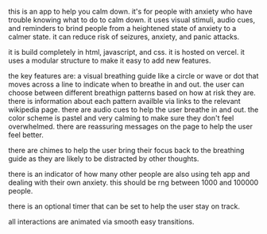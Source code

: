 this is an app to help you calm down. it's for people with anxiety who have trouble knowing what to do to calm down. it uses visual stimuli, audio cues, and reminders to brind people from a heightened state of anxiety to a calmer state. it can reduce risk of seizures, anxiety, and panic attacks. 

it is build completely in html, javascript, and css. it is hosted on vercel. it uses a modular structure to make it easy to add new features.

the key features are:
a visual breathing guide like a circle or wave or dot that moves across a line to indicate when to breathe in and out.
the user can choose between different breathign patterns based on how at risk they are. there is information about each pattern availble via links to the relevant wikipedia page.
there are audio cues to help the user breathe in and out. the color scheme is pastel and very calming to make sure they don't feel overwhelmed.
there are reassuring messages on the page to help the user feel better.

there are chimes to help the user bring their focus back to the breathing guide as they are likely to be distracted by other thoughts.

there is an indicator of how many other people are also using teh app and dealing with their own anxiety. this should be rng between 1000 and 100000 people.

there is an optional timer that can be set to help the user stay on track.

all interactions are animated via smooth easy transitions.

